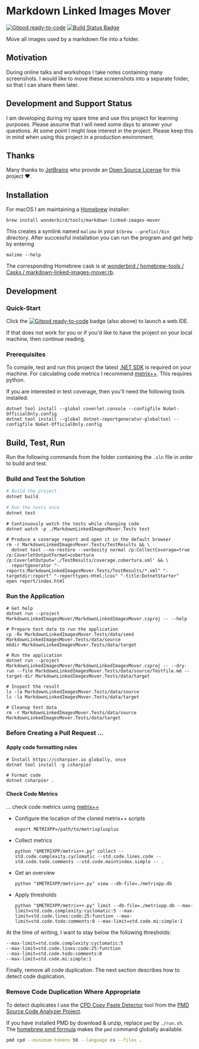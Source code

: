 # Markdown Linked Images Mover

[![Gitpod ready-to-code](https://img.shields.io/badge/Gitpod-ready--to--code-blue?logo=gitpod)](https://gitpod.io/#https://github.com/wonderbird/markdown-linked-images-mover)
[![Build Status Badge](https://github.com/wonderbird/markdown-linked-images-mover/workflows/.NET/badge.svg)](https://github.com/wonderbird/markdown-linked-images-mover/actions?query=workflow%3A%22.NET%22)

Move all images used by a markdown file into a folder.

## Motivation

During online talks and workshops I take notes containing many screenshots. I would like to move these screenshots into a separate folder, so that I can share them later.

## Development and Support Status

I am developing during my spare time and use this project for learning purposes. Please assume that I will need some days to answer your questions. At some point I might lose interest in the project. Please keep this in mind when using this project in a production environment.

## Thanks

Many thanks to [JetBrains](https://www.jetbrains.com/?from=markdown-linked-images-mover) who provide
an [Open Source License](https://www.jetbrains.com/community/opensource/) for this project ❤️.

## Installation

For macOS I am maintaining a [Homebrew](https://brew.sh) installer:

```shell
brew install wonderbird/tools/markdown-linked-images-mover
```

This creates a symlink named `malimo` in your `$(brew --prefix)/bin` directory. After successful installation
you can run the program and get help by entering

```shell
malimo --help
```

The corresponding Homebrew cask is at [wonderbird / homebrew-tools / Casks / markdown-linked-images-mover.rb](https://github.com/wonderbird/homebrew-tools/blob/main/Casks/markdown-linked-images-mover.rb).

## Development

### Quick-Start

Click
the [![Gitpod ready-to-code](https://img.shields.io/badge/Gitpod-ready--to--code-blue?logo=gitpod)](https://gitpod.io/#https://github.com/wonderbird/markdown-linked-images-mover)
badge (also above) to launch a web IDE.

If that does not work for you or if you'd like to have the project on your local machine, then continue reading.

### Prerequisites

To compile, test and run this project the latest [.NET SDK](https://dotnet.microsoft.com/download) is required on
your machine. For calculating code metrics I recommend [metrix++](https://github.com/metrixplusplus/metrixplusplus).
This requires python.

If you are interested in test coverage, then you'll need the following tools installed:

```shell
dotnet tool install --global coverlet.console --configfile NuGet-OfficialOnly.config
dotnet tool install --global dotnet-reportgenerator-globaltool --configfile NuGet-OfficialOnly.config
```

## Build, Test, Run

Run the following commands from the folder containing the `.sln` file in order to build and test.

### Build and Test the Solution

```sh
# Build the project
dotnet build

# Run the tests once
dotnet test
```

```shell
# Continuously watch the tests while changing code
dotnet watch -p ./MarkdownLinkedImagesMover.Tests test
```

```shell
# Produce a coverage report and open it in the default browser
rm -r MarkdownLinkedImagesMover.Tests/TestResults && \
  dotnet test --no-restore --verbosity normal /p:CollectCoverage=true /p:CoverletOutputFormat=cobertura /p:CoverletOutput='./TestResults/coverage.cobertura.xml' && \
  reportgenerator "-reports:MarkdownLinkedImagesMover.Tests/TestResults/*.xml" "-targetdir:report" "-reporttypes:Html;lcov" "-title:DotnetStarter"
open report/index.html
```

### Run the Application

```shell
# Get help
dotnet run --project MarkdownLinkedImagesMover/MarkdownLinkedImagesMover.csproj -- --help
```

```shell
# Prepare test data to run the application
cp -Rv MarkdownLinkedImagesMover.Tests/data/seed MarkdownLinkedImagesMover.Tests/data/source
mkdir MarkdownLinkedImagesMover.Tests/data/target
```

```shell
# Run the application
dotnet run --project MarkdownLinkedImagesMover/MarkdownLinkedImagesMover.csproj -- --dry-run --file MarkdownLinkedImagesMover.Tests/data/source/Testfile.md --target-dir MarkdownLinkedImagesMover.Tests/data/target
```

```shell
# Inspect the result
ls -la MarkdownLinkedImagesMover.Tests/data/source
ls -la MarkdownLinkedImagesMover.Tests/data/target
```

```shell
# Cleanup test data
rm -r MarkdownLinkedImagesMover.Tests/data/source MarkdownLinkedImagesMover.Tests/data/target
```

### Before Creating a Pull Request ...

#### Apply code formatting rules

```shell
# Install https://csharpier.io globally, once
dotnet tool install -g csharpier

# Format code
dotnet csharpier .
```

#### Check Code Metrics

... check code metrics using [metrix++](https://github.com/metrixplusplus/metrixplusplus)

- Configure the location of the cloned metrix++ scripts
  ```shell
  export METRIXPP=/path/to/metrixplusplus
  ```

- Collect metrics
  ```shell
  python "$METRIXPP/metrix++.py" collect --std.code.complexity.cyclomatic --std.code.lines.code --std.code.todo.comments --std.code.maintindex.simple -- .
  ```

- Get an overview
  ```shell
  python "$METRIXPP/metrix++.py" view --db-file=./metrixpp.db
  ```

- Apply thresholds
  ```shell
  python "$METRIXPP/metrix++.py" limit --db-file=./metrixpp.db --max-limit=std.code.complexity:cyclomatic:5 --max-limit=std.code.lines:code:25:function --max-limit=std.code.todo:comments:0 --max-limit=std.code.mi:simple:1
  ```

At the time of writing, I want to stay below the following thresholds:

```text
--max-limit=std.code.complexity:cyclomatic:5
--max-limit=std.code.lines:code:25:function
--max-limit=std.code.todo:comments:0
--max-limit=std.code.mi:simple:1
```

Finally, remove all code duplication. The next section describes how to detect code duplication.

### Remove Code Duplication Where Appropriate

To detect duplicates I use the [CPD Copy Paste Detector](https://pmd.github.io/latest/pmd_userdocs_cpd.html)
tool from the [PMD Source Code Analyzer Project](https://pmd.github.io/latest/index.html).

If you have installed PMD by download & unzip, replace `pmd` by `./run.sh`.
The [homebrew pmd formula](https://formulae.brew.sh/formula/pmd) makes the `pmd` command globally available.

```sh
pmd cpd --minimum-tokens 50 --language cs --files .
```

